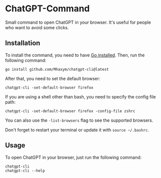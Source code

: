 # ChatGPT-Command
Small command to open ChatGPT in your browser. It's useful for people who want to avoid some clicks.

## Installation
To install the command, you need to have [Go installed](https://go.dev/doc/install). Then, run the following command:

```
go install github.com/Mhaxym/chatgpt-cli@latest
```
After that, you need to set the default browser:
```
chatgpt-cli -set-default-browser firefox
```
If you are using a shell other than bash, you need to specify the config file path:
```
chatgpt-cli -set-default-browser firefox -config-file zshrc
```

You can also use the `-list-browsers` flag to see the supported browsers.

Don't forget to restart your terminal or update it with `source ~/.bashrc`.

## Usage

To open ChatGPT in your browser, just run the following command:
```
chatgpt-cli
chatgpt-cli --help
```